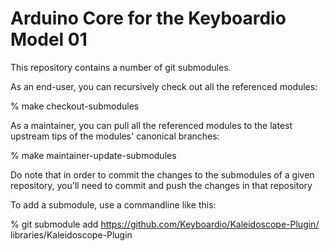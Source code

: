 # Arduino Core for the Keyboardio Model 01
This repository contains a number of git submodules.

As an end-user, you can recursively check out all the referenced modules:

% make checkout-submodules

As a maintainer, you can pull all the referenced modules to the latest upstream 
tips of the modules' canonical branches:

% make maintainer-update-submodules

Do note that in order to commit the changes to the submodules of a given repository, 
you'll need to commit and push the changes in that repository

To add a submodule, use a commandline like this:

% git submodule add https://github.com/Keyboardio/Kaleidoscope-Plugin/ libraries/Kaleidoscope-Plugin
